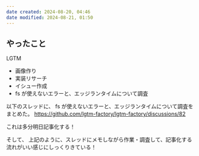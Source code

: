 ```yaml
---
date created: 2024-08-20, 04:46
date modified: 2024-08-21, 01:50
---
```


## やったこと

LGTM

- 画像作り
- 実装リサーチ
- イシュー作成
- fs が使えないエラーと、エッジランタイムについて調査

以下のスレッドに、
fs が使えないエラーと、エッジランタイムについて調査をまとめた。
https://github.com/lgtm-factory/lgtm-factory/discussions/82

これは多分明日記事化する！

そして、
上記のように、スレッドにメモしながら作業・調査して、記事化する流れがいい感じにしっくりきている！
